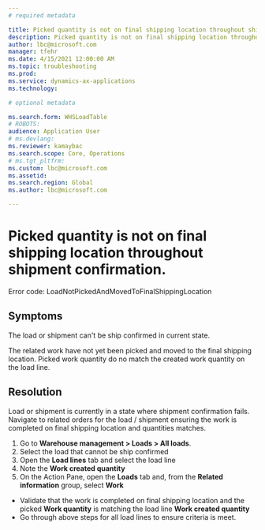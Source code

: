 ```yaml
---
# required metadata

title: Picked quantity is not on final shipping location throughout shipment confirmation.
description: Picked quantity is not on final shipping location throughout shipment confirmation.
author: lbc@microsoft.com
manager: tfehr
ms.date: 4/15/2021 12:00:00 AM
ms.topic: troubleshooting
ms.prod: 
ms.service: dynamics-ax-applications
ms.technology: 

# optional metadata

ms.search.form: WHSLoadTable
# ROBOTS: 
audience: Application User
# ms.devlang: 
ms.reviewer: kamaybac
ms.search.scope: Core, Operations
# ms.tgt_pltfrm: 
ms.custom: lbc@microsoft.com
ms.assetid: 
ms.search.region: Global
ms.author: lbc@microsoft.com

---
```


# Picked quantity is not on final shipping location throughout shipment confirmation.

Error code: LoadNotPickedAndMovedToFinalShippingLocation



## Symptoms
The load or shipment can't be ship confirmed in current state.

The related work have not yet been picked and moved to the final shipping location. Picked work quantity do no match the created work quantity on the load line.




## Resolution
Load or shipment is currently in a state where shipment confirmation fails. Navigate to related orders for the load / shipment ensuring the work is completed on final shipping location and quantities matches.

1. Go to **Warehouse management \> Loads \> All loads**.
1. Select the load that cannot be ship confirmed
1. Open the **Load lines** tab and select the load line 
1. Note the **Work created quantity**
1. On the Action Pane, open the **Loads** tab and, from the **Related information** group, select **Work** 
 
- Validate that the work is completed on final shipping location and the picked **Work quantity** is matching the load line **Work created quantity**
- Go through above steps for all load lines to ensure criteria is meet.



